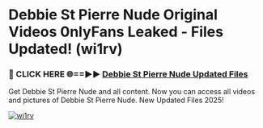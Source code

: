 # Debbie St Pierre Nude Original Videos 0nlyFans Leaked - Files Updated! (wi1rv)

<h3>🔴 CLICK HERE 🌐==►► <a href="https://tinyurl.com/4mcuefdz" rel="nofollow">Debbie St Pierre Nude Updated Files</a></h3>

Get Debbie St Pierre Nude and all content. Now you can access all videos and pictures of Debbie St Pierre Nude. New Updated Files 2025!

[![wi1rv](https://i.imgur.com/StAQSOY.gif)](https://tinyurl.com/4mcuefdz)
